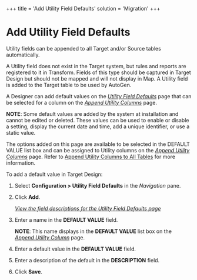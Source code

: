+++
title = 'Add Utility Field Defaults'
solution = 'Migration'
+++

# Add Utility Field Defaults

Utility fields can be appended to all Target and/or Source tables
automatically.

A Utility field does not exist in the Target system, but rules and
reports are registered to it in Transform. Fields of this type should be
captured in Target Design but should not be mapped and will not display
in Map. A Utility field is added to the Target table to be used by
AutoGen.

A Designer can add default values on the *[Utility Field
Defaults](../Page_Desc/Utility_Field_Defaults)* page that can be
selected for a column on the *[Append Utility
Columns](../Page_Desc/Append_Utility_Columns)* page.

<span style="font-weight: bold;">NOTE</span>: Some default values are
added by the system at installation and cannot be edited or deleted.
These values can be used to enable or disable a setting, display the
current date and time, add a unique identifier, or use a static value.

The options added on this page are available to be selected in the
DEFAULT VALUE list box and can be assigned to Utility columns on the
<span style="font-style: italic;">[Append Utility
Columns](../Page_Desc/Append_Utility_Columns)</span> page. Refer to
[Append Utility Columns to All
Tables](Append_Utility_Columns_to_all_Tables) for more information.

To add a default value in Target Design:

1.  Select **Configuration \> Utility Field Defaults** in the
    *Navigation* pane.

2.  Click **Add**.
    
    *[View the field descriptions for the Utility Field Defaults
    page](../Page_Desc/Utility_Field_Defaults)*

3.  Enter a name in the **DEFAULT VALUE** field.
    
    <span style="font-weight: bold;">NOTE</span>: This name displays in
    the **DEFAULT VALUE** list box on the *[Append Utility
    Column](../Page_Desc/Append_Utility_Columns)* page.

4.  Enter a default value in the
    <span style="font-weight: bold;">DEFAULT VALUE</span> field.

5.  Enter a description of the default in the **DESCRIPTION** field.

6.  Click **Save**.

